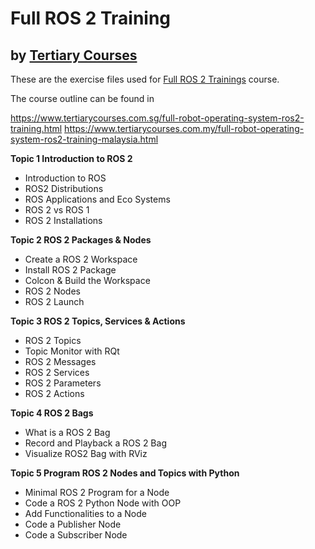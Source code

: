# Full ROS 2 Training
## by [Tertiary Courses](https://www.tertiarycourses.com.sg/)

These are the exercise files used for [Full ROS 2 Trainings](https://www.tertiarycourses.com.sg/full-robot-operating-system-ros2-training.html) course. 

The course outline can be found in 

https://www.tertiarycourses.com.sg/full-robot-operating-system-ros2-training.html
https://www.tertiarycourses.com.my/full-robot-operating-system-ros2-training-malaysia.html

<p><strong>Topic 1 Introduction to ROS 2</strong> </p>
<ul>
<li>Introduction to ROS</li>
<li>ROS2 Distributions</li>
<li>ROS Applications and Eco Systems</li>
<li>ROS 2 vs ROS 1</li>
<li>ROS 2 Installations</li>
</ul>
<p><strong>Topic 2 ROS 2 Packages &amp; Nodes</strong></p>
<ul>
<li>Create a ROS 2 Workspace</li>
<li>Install ROS 2 Package</li>
<li>Colcon &amp; Build the Workspace</li>
<li>ROS 2 Nodes</li>
<li>ROS 2 Launch</li>
</ul>
<p><strong>Topic 3 ROS 2 Topics, Services &amp; Actions</strong></p>
<ul>
<li>ROS 2 Topics</li>
<li>Topic Monitor with RQt</li>
<li>ROS 2 Messages</li>
<li>ROS 2 Services</li>
<li>ROS 2 Parameters</li>
<li>ROS 2 Actions</li>
</ul>
<p><strong>Topic 4 ROS 2 Bags</strong> </p>
<ul>
<li>What is a ROS 2 Bag</li>
<li>Record and Playback a ROS 2 Bag</li>
<li>Visualize ROS2 Bag with RViz</li>
</ul>
<p><strong>Topic 5 Program ROS 2 Nodes and Topics with Python</strong> </p>
<ul>
<li>Minimal ROS 2 Program for a Node</li>
<li>Code a ROS 2 Python Node with OOP</li>
<li>Add Functionalities to a Node</li>
<li>Code a Publisher Node</li>
<li>Code a Subscriber Node</li>
</ul>


